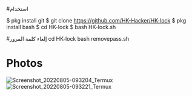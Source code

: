 #استخدام


$ pkg install git
$ git clone https://github.com/HK-Hacker/HK-lock
$ pkg install bash
$ cd HK-lock
$ bash HK-lock.sh

#إلغاء كلمة المرور
cd HK-lock
bash removepass.sh

# Photos
![Screenshot_20220805-093204_Termux](https://user-images.githubusercontent.com/57058476/183017962-1236cf3a-04b6-4b56-a563-692503ec9f38.jpg)
![Screenshot_20220805-093221_Termux](https://user-images.githubusercontent.com/57058476/183017965-f0af2673-b642-4efa-acc2-81f05f3359b8.jpg)

